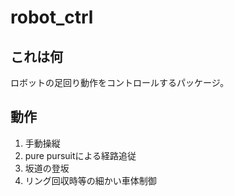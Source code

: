 # robot_ctrl
## これは何

ロボットの足回り動作をコントロールするパッケージ。

## 動作
1. 手動操縦
2. pure pursuitによる経路追従
3. 坂道の登坂
4. リング回収時等の細かい車体制御

